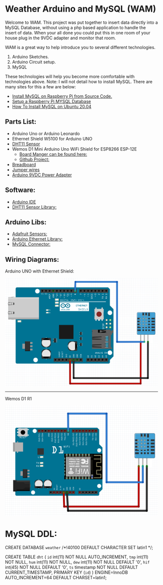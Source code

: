 # Weather Arduino and MySQL (WAM)

Welcome to WAM. This project was put together to insert data directly into a MySQL Database,
without using a php based application to handle the insert of data. When your all done you could put this
in one room of your house plug in the 9VDC adapter and monitor that room.

WAM is a great way to help introduce you to several different technologies.

 1. Arduino Sketches.
 2. Arduino Circuit setup.
 3. MySQL

 These technologies will help you become more comfortable with technologies above. Note: I will
 not detail how to install MySQL. There are many sites for this a few are below:

 - [Install MySQL on Raspberry Pi from Source Code.](https://www.percona.com/community-blog/2019/08/01/how-to-build-a-percona-server-stack-on-a-raspberry-pi-3/)
 - [Setup a Raspberry Pi MYSQL Database](https://pimylifeup.com/raspberry-pi-mysql/)
 - [How To Install MySQL on Ubuntu 20.04](https://www.digitalocean.com/community/tutorials/how-to-install-mysql-on-ubuntu-20-04)


## Parts List:
  - Arduino Uno or Arduino Leonardo
  - Ethernet Shield W5100 for Arduino UNO
  - [DHT11 Sensor](https://www.amazon.com/KeeYees-Temperature-Humidity-Single-Bus-Raspberry/dp/B07V5MTQJG/ref=sr_1_4?crid=WGA2J1ZTPJB1&dchild=1&keywords=dht11+sensor&qid=1617229571&s=industrial&sprefix=DHT11%2Cindustrial%2C166&sr=1-4)
  - Wemos D1 Mini Arduino Uno WiFi Shield for ESP8266 ESP-12E
      - [Board Manger can be found here:](http://arduino.esp8266.com/stable/package_esp8266com_index.json)
      - [Github Project:](https://github.com/esp8266/Arduino)
  - [Breadboard](https://www.amazon.com/Pcs-MCIGICM-Points-Solderless-Breadboard/dp/B07PCJP9DY/ref=sr_1_2?crid=15JNDDF7ZVFJT&dchild=1&keywords=breadboard&qid=1617229330&s=industrial&sprefix=breadbboards%2Caps%2C163&sr=1-2)
  - [Jumper wires](https://www.amazon.com/Elegoo-EL-CP-004-Multicolored-Breadboard-arduino/dp/B01EV70C78/ref=sr_1_4?crid=2EXHES7CLPLS5&dchild=1&keywords=jumper+wires&qid=1617229476&s=industrial&sprefix=ju%2Cindustrial%2C176&sr=1-4)
  - [Arduino 9VDC Power Adapter](https://www.amazon.com/Arduino-Power-Supply-Adapter-110V/dp/B018OLREG4/ref=sr_1_3?crid=2REVN1CMIEII4&dchild=1&keywords=arduino+9+volt+power+supply&qid=1620777070&sprefix=arduino+9+volt%2Caps%2C175&sr=8-3)


## Software:
  - [Arduino IDE](https://www.arduino.cc/en/software)
  - [DHT11 Sensor Library:](https://github.com/adidax/dht11)

## Arduino Libs:
 - [Adafruit Sensors:](https://github.com/adafruit/Adafruit_Sensor.git)
 - [Arduino Ethernet Library:](https://www.arduino.cc/en/Reference/Ethernet)
 - [MySQL Connector:](https://github.com/ChuckBell/MySQL_Connector_Arduino)

## Wiring Diagrams:


Arduino UNO with Ethernet Shield:

![Wiring Diagram Ethernet Shield](https://github.com/cetanhota/wam/blob/main/images/ethernet-shield.png)
 <hr>

 Wemos D1 R1

![Wemos D1 R1](https://github.com/cetanhota/wam/blob/main/images/wemos-d1-r1-dht.png)

# MySQL DDL:

CREATE DATABASE `weather` /*!40100 DEFAULT CHARACTER SET latin1 */;

CREATE TABLE `dht` (
  `id` int(11) NOT NULL AUTO_INCREMENT,
  `tmp` int(11) NOT NULL,
  `hum` int(11) NOT NULL,
  `dew` int(11) NOT NULL DEFAULT '0',
  `hif` int(45) NOT NULL DEFAULT '0',
  `ts` timestamp NOT NULL DEFAULT CURRENT_TIMESTAMP,
  PRIMARY KEY (`id`)
) ENGINE=InnoDB AUTO_INCREMENT=64 DEFAULT CHARSET=latin1;
